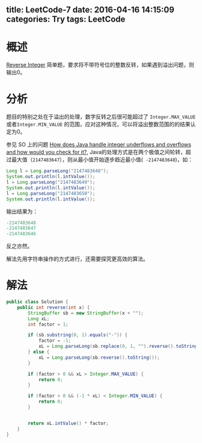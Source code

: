 title: LeetCode-7
date: 2016-04-16 14:15:09
categories: Try
tags: LeetCode
---

# 概述

[Reverse Integer](https://leetcode.com/problems/reverse-integer/) 简单题，要求将不带符号位的整数反转，如果遇到溢出问题，则输出0。

# 分析

题目的特别之处在于溢出的处理，数字反转之后很可能超过了 `Integer.MAX_VALUE` 或者`Integer.MIN_VALUE` 的范围，应对这种情况，可以将溢出整数范围的的结果认定为0。

参见 SO 上的问题 [How does Java handle integer underflows and overflows and how would you check for it?](http://stackoverflow.com/questions/3001836/how-does-java-handle-integer-underflows-and-overflows-and-how-would-you-check-fo), Java的处理方式是在两个极值之间轮转，超过最大值（`2147483647`），则从最小值开始逐步趋近最小值(` -2147483648`)，如：

```java
Long l = Long.parseLong("2147483648");
System.out.println(l.intValue());
l = Long.parseLong("2147483649");
System.out.println(l.intValue());
l = Long.parseLong("2147483650");
System.out.println(l.intValue());
```

输出结果为：

```java
-2147483648
-2147483647
-2147483646
```

反之亦然。

解法先用字符串操作的方式进行，还需要探究更高效的算法。

# 解法


```java
public class Solution {
    public int reverse(int x) {
        StringBuffer sb = new StringBuffer(x + "");
        Long xL;
        int factor = 1;

        if (sb.substring(0, 1).equals("-")) {
            factor = -1;
            xL = Long.parseLong(sb.replace(0, 1, "").reverse().toString());
        } else {
            xL = Long.parseLong(sb.reverse().toString());
        }

        if (factor > 0 && xL > Integer.MAX_VALUE) {
            return 0;
        }

        if (factor < 0 && (-1 * xL) < Integer.MIN_VALUE) {
            return 0;
        }


        return xL.intValue() * factor;
    }
}
```
